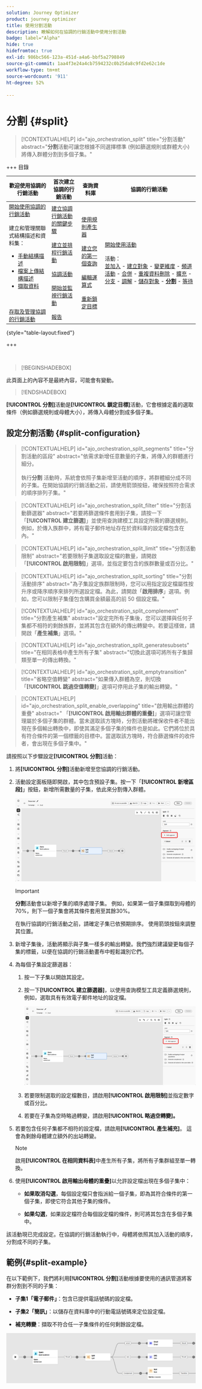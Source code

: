 ```yaml
---
solution: Journey Optimizer
product: journey optimizer
title: 使用分割活動
description: 瞭解如何在協調的行銷活動中使用分割活動
badge: label="Alpha"
hide: true
hidefromtoc: true
exl-id: 986bc566-123a-451d-a4a6-bbf5a2798849
source-git-commit: 1aa4f3e24a4cb7594232c0b25da8c9fd2e62c1de
workflow-type: tm+mt
source-wordcount: '911'
ht-degree: 52%

---
```


# 分割 {#split}

>[!CONTEXTUALHELP]
>id="ajo_orchestration_split"
>title="分割活動"
>abstract="**分割**&#x200B;活動可讓您根據不同選擇標準 (例如篩選規則或群體大小) 將傳入群體分割到多個子集。"


+++ 目錄

| 歡迎使用協調的行銷活動 | 首次建立協調的行銷活動 | 查詢資料庫 | 協調的行銷活動 |
|---|---|---|---|
| [開始使用協調的行銷活動](gs-orchestrated-campaigns.md)<br/><br/>建立和管理關聯式結構描述和資料集：</br> <ul><li>[手動結構描述](manual-schema.md)</li><li>[檔案上傳結構描述](file-upload-schema.md)</li><li>[擷取資料](ingest-data.md)</li></ul><br/><br/>[存取及管理協調的行銷活動](../access-manage-orchestrated-campaigns.md) | [建立協調行銷活動的關鍵步驟](../gs-campaign-creation.md)<br/><br/>[建立並排程行銷活動](../create-orchestrated-campaign.md)<br/><br/>[協調活動](../orchestrate-activities.md)<br/><br/>[開始並監視行銷活動](../start-monitor-campaigns.md)<br/><br/>[報告](../reporting-campaigns.md) | [使用規則產生器](../orchestrated-rule-builder.md)<br/><br/>[建立您的第一個查詢](../build-query.md)<br/><br/>[編輯運算式](../edit-expressions.md)<br/><br/>[重新鎖定目標](../retarget.md) | [開始使用活動](about-activities.md)<br/><br/>活動：<br/>[並加入](and-join.md) - [建立對象](build-audience.md) - [變更維度](change-dimension.md) - [頻道活動](channels.md) - [合併](combine.md) - [重複資料刪除](deduplication.md) - [擴充](enrichment.md) - [分支](fork.md) - [調解](reconciliation.md) - [儲存對象](save-audience.md) - <b>[分割](split.md)</b> - [等待](wait.md) |

{style="table-layout:fixed"}

+++


<br/>

>[!BEGINSHADEBOX]

此頁面上的內容不是最終內容，可能會有變動。

>[!ENDSHADEBOX]

**[!UICONTROL 分割]**&#x200B;活動是&#x200B;**[!UICONTROL 鎖定目標]**&#x200B;活動，它會根據定義的選取條件（例如篩選規則或母體大小），將傳入母體分割成多個子集。

## 設定分割活動 {#split-configuration}

>[!CONTEXTUALHELP]
>id="ajo_orchestration_split_segments"
>title="分割活動的區段"
>abstract="依需求新增任意數量的子集，將傳入的群體進行細分。<br/></br>執行&#x200B;**分割** 活動時，系統會依照子集新增至活動的順序，將群體細分成不同的子集。在開始協調的行銷活動之前，請使用箭頭按鈕，確保按照符合需求的順序排列子集。"

>[!CONTEXTUALHELP]
>id="ajo_orchestration_split_filter"
>title="分割活動篩選器"
>abstract="若要將篩選條件套用到子集，請按一下「**[!UICONTROL 建立篩選]**」並使用查詢建模工具設定所需的篩選規則。例如，於傳入族群中，將有電子郵件地址存在於資料庫的設定檔包含在內。"

>[!CONTEXTUALHELP]
>id="ajo_orchestration_split_limit"
>title="分割活動限制"
>abstract="若要限制子集選取設定檔的數量，請開啟「**[!UICONTROL 啟用限制]**」選項，並指定要包含的族群數量或百分比。"

>[!CONTEXTUALHELP]
>id="ajo_orchestration_split_sorting"
>title="分割活動排序"
>abstract="為子集設定族群限制時，您可以用指定設定檔屬性按升序或降序順序來排列所選設定檔。為此，請開啟「**啟用排序**」選項。例如，您可以限制子集僅包含購買金額最高的前 50 個設定檔。"

>[!CONTEXTUALHELP]
>id="ajo_orchestration_split_complement"
>title="分割產生補集"
>abstract="設定完所有子集後，您可以選擇與任何子集都不相符的剩餘族群，並將其包含在額外的傳出轉變中。若要這樣做，請開啟「**產生補集**」選項。"

>[!CONTEXTUALHELP]
>id="ajo_orchestration_split_generatesubsets"
>title="在相同表格中產生所有子集"
>abstract="切換此選項可將所有子集歸類至單一的傳出轉換。"

>[!CONTEXTUALHELP]
>id="ajo_orchestration_split_emptytransition"
>title="省略空值轉變"
>abstract="如果傳入群體為空，則切換「**[!UICONTROL 跳過空值轉變]**」選項可停用此子集的輸出轉變。"

>[!CONTEXTUALHELP]
>id="ajo_orchestration_split_enable_overlapping"
>title="啟用輸出群體的重疊"
>abstract=" 「**[!UICONTROL 啟用輸出群體的重疊]**」選項可讓您管理屬於多個子集的群體。當未選取該方塊時，分割活動將確保收件者不能出現在多個輸出轉換中，即使其滿足多個子集的條件也是如此。它們將位於具有符合條件的第一個標籤的目標中。當選取該方塊時，符合篩選條件的收件者，會出現在多個子集中。"

請按照以下步驟設定&#x200B;**[!UICONTROL 分割]**&#x200B;活動：

1. 將&#x200B;**[!UICONTROL 分割]**&#x200B;活動新增至您協調的行銷活動。

1. 活動設定面板隨即開啟，其中包含預設子集。按一下「**[!UICONTROL 新增區段]**」按鈕，新增所需數量的子集，依此來分割傳入群體。

   ![](../assets/orchestrated-split-1.png)

   >[!IMPORTANT]
   >
   >**分割**&#x200B;活動會以新增子集的順序處理子集。 例如，如果第一個子集擷取到母體的70%，則下一個子集會將其條件套用至其餘30%。
   >
   >在執行協調的行銷活動之前，請確定子集已依預期排序。 使用箭頭按鈕來調整其位置。

1. 新增子集後，活動將顯示與子集一樣多的輸出轉變。我們強烈建議變更每個子集的標籤，以便在協調的行銷活動畫布中輕鬆識別它們。

1. 為每個子集設定篩選器：

   1. 按一下子集以開啟其設定。

   1. 按一下&#x200B;**[!UICONTROL 建立篩選器]**，以使用查詢模型工具定義篩選規則，例如，選取具有有效電子郵件地址的設定檔。

      ![](../assets/orchestrated-split-1.png)

   1. 若要限制選取的設定檔數目，請啟用&#x200B;**[!UICONTROL 啟用限制]**&#x200B;並指定數字或百分比。

   1. 若要在子集為空時略過轉變，請啟用&#x200B;**[!UICONTROL 略過空轉變]。**

1. 若要包含任何子集都不相符的設定檔，請啟用&#x200B;**[!UICONTROL 產生補充]**。 這會為剩餘母體建立額外的出站轉變。

   >[!NOTE]
   >
   >啟用&#x200B;**[!UICONTROL 在相同資料表]**&#x200B;中產生所有子集，將所有子集群組至單一轉換。

1. 使用&#x200B;**[!UICONTROL 啟用輸出母體的重疊]**&#x200B;以允許設定檔出現在多個子集中：

   * **如果取消勾選**，每個設定檔只會指派給一個子集，即為其符合條件的第一個子集，即使它符合其他子集的條件。

   * **如果勾選**，如果設定檔符合每個設定檔的條件，則可將其包含在多個子集中。

該活動現已完成設定。在協調的行銷活動執行中，母體將依照其加入活動的順序，分割成不同的子集。

## 範例{#split-example}

在以下範例下，我們將利用&#x200B;**[!UICONTROL 分割]**&#x200B;活動根據要使用的通訊管道將客群分割到不同的子集：

* **子集1「電子郵件」**：包含已提供電話號碼的設定檔。

* **子集2「簡訊」**：以儲存在資料庫中的行動電話號碼來定位設定檔。

* **補充轉變**：擷取不符合任一子集條件的任何剩餘設定檔。

![](../assets/orchestrated-split-3.png)
